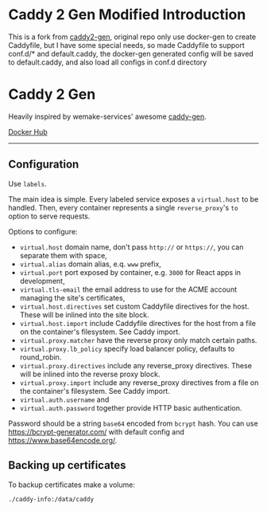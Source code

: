 # Caddy 2 Gen Modified Introduction

This is a fork from [caddy2-gen](https://github.com/Siemko/caddy2-gen), original repo only use docker-gen to create Caddyfile, but I have some special needs, so made Caddyfile to support conf.d/* and default.caddy, the docker-gen generated config will be saved to default.caddy, and also load all configs in conf.d directory

# Caddy 2 Gen

Heavily inspired by wemake-services' awesome [caddy-gen](https://github.com/wemake-services/caddy-gen).

[Docker Hub](https://hub.docker.com/repository/docker/siemko8/caddy2-gen)

---

## Configuration

Use `labels`.

The main idea is simple. Every labeled service exposes a `virtual.host` to be handled. Then, every container represents a single `reverse_proxy`'s `to` option to serve requests.

Options to configure:

- `virtual.host` domain name, don't pass `http://` or `https://`, you can separate them with space,
- `virtual.alias` domain alias, e.q. `www` prefix,
- `virtual.port` port exposed by container, e.g. `3000` for React apps in development,
- `virtual.tls-email` the email address to use for the ACME account managing the site's certificates,
- `virtual.host.directives` set custom Caddyfile directives for the host. These will be inlined into the site block.
- `virtual.host.import` include Caddyfile directives for the host from a file on the container's filesystem. See Caddy import.
- `virtual.proxy.matcher` have the reverse proxy only match certain paths.
- `virtual.proxy.lb_policy` specify load balancer policy, defaults to round_robin.
- `virtual.proxy.directives` include any reverse_proxy directives. These will be inlined into the reverse proxy block.
- `virtual.proxy.import` include any reverse_proxy directives from a file on the container's filesystem. See Caddy import.
- `virtual.auth.username` and
- `virtual.auth.password` together provide HTTP basic authentication.

Password should be a string `base64` encoded from `bcrypt` hash. You can use https://bcrypt-generator.com/ with default config and https://www.base64encode.org/.

## Backing up certificates

To backup certificates make a volume:

`./caddy-info:/data/caddy`
